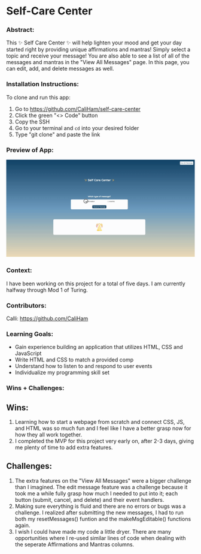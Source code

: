 # Self-Care Center 

### Abstract:
This ✨ Self Care Center ✨ will help lighten your mood and get your day started right by providing unique affirmations and mantras! Simply select a topic and receive your message! You are also able to see a list of all of the messages and mantras in the "View All Messages" page. In this page, you can edit, add, and delete messages as well.

### Installation Instructions:
To clone and run this app:
1. Go to https://github.com/CaliHam/self-care-center
2. Click the green "<> Code" button
3. Copy the SSH
4. Go to your terminal and `cd` into your desired folder 
5. Type "git clone" and paste the link

### Preview of App:
![Gif of WebPage](assets/GifofWebpage.gif)

### Context:
I have been working on this project for a total of five days. I am currently halfway through Mod 1 of Turing.

### Contributors:
Calli: https://github.com/CaliHam

### Learning Goals:
- Gain experience building an application that utilizes HTML, CSS and JavaScript
- Write HTML and CSS to match a provided comp
- Understand how to listen to and respond to user events
- Individualize my programming skill set

### Wins + Challenges:
## Wins:
1. Learning how to start a webpage from scratch and connect CSS, JS, and HTML was so much fun and I feel like I have a better grasp now for how they all work together. 
2. I completed the MVP for this project very early on, after 2-3 days, giving me plenty of time to add extra features.

## Challenges:
1. The extra features on the "View All Messages" were a bigger challenge than I imagined. The edit message feature was a challenge because it took me a while fully grasp how much I needed to put into it; each button (submit, cancel, and delete) and their event handlers.
2. Making sure everything is fluid and there are no errors or bugs was a challenge. I realized after submitting the new messages, I had to run both my resetMessages() funtion and the makeMsgEditable() functions again.
3. I wish I could have made my code a little dryer. There are many opportunities where I re-used similar lines of code when dealing with the seperate Affirmations and Mantras columns. 
